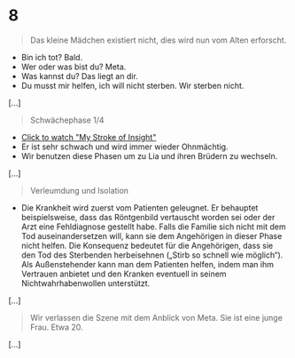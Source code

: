 # 8
> Das kleine Mädchen existiert nicht, dies wird nun vom Alten erforscht.
* Bin ich tot? Bald.
* Wer oder was bist du? Meta.
* Was kannst du? Das liegt an dir.
* Du musst mir helfen, ich will nicht sterben. Wir sterben nicht.

[...]

> Schwächephase 1/4
* [Click to watch "My Stroke of Insight"](https://www.youtube.com/watch?v=UyyjU8fzEYU)
* Er ist sehr schwach und wird immer wieder Ohnmächtig.
* Wir benutzen diese Phasen um zu Lia und ihren Brüdern zu wechseln.

[...]

> Verleumdung und Isolation
* Die Krankheit wird zuerst vom Patienten geleugnet. Er behauptet beispielsweise, dass das Röntgenbild vertauscht worden sei oder der Arzt eine Fehldiagnose gestellt habe. Falls die Familie sich nicht mit dem Tod auseinandersetzen will, kann sie dem Angehörigen in dieser Phase nicht helfen. Die Konsequenz bedeutet für die Angehörigen, dass sie den Tod des Sterbenden herbeisehnen („Stirb so schnell wie möglich“). Als Außenstehender kann man dem Patienten helfen, indem man ihm Vertrauen anbietet und den Kranken eventuell in seinem Nichtwahrhabenwollen unterstützt.


[...]

> Wir verlassen die Szene mit dem Anblick von Meta. Sie ist eine junge Frau. Etwa 20.

[...]

